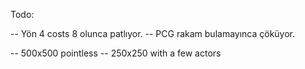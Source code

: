 Todo:

-- Yön 4 costs 8 olunca patlıyor.
-- PCG rakam bulamayınca çöküyor.

-- 500x500 pointless
-- 250x250 with a few actors